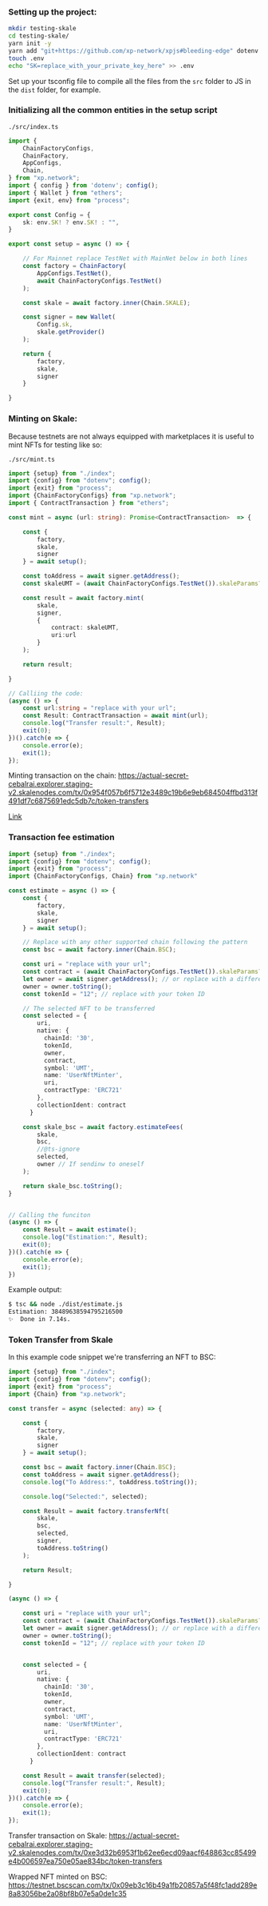 ### Setting up the project:

```bash
mkdir testing-skale
cd testing-skale/
yarn init -y
yarn add "git+https://github.com/xp-network/xpjs#bleeding-edge" dotenv ethers
touch .env
echo "SK=replace_with_your_private_key_here" >> .env
```

Set up your tsconfig file to compile all the files from the `src` folder to JS in the `dist` folder, for example.

### Initializing all the common entities in the setup script

`./src/index.ts`

```ts
import {
    ChainFactoryConfigs,
    ChainFactory,
    AppConfigs,
    Chain,
} from "xp.network";
import { config } from 'dotenv'; config();
import { Wallet } from "ethers";
import {exit, env} from "process";

export const Config = {
    sk: env.SK! ? env.SK! : "",
}

export const setup = async () => {

    // For Mainnet replace TestNet with MainNet below in both lines
    const factory = ChainFactory(
        AppConfigs.TestNet(), 
        await ChainFactoryConfigs.TestNet()
    );

    const skale = await factory.inner(Chain.SKALE);

    const signer = new Wallet(
        Config.sk,
        skale.getProvider()
    );

    return {
        factory,
        skale,
        signer
    }

}
```

### Minting on Skale:

Because testnets are not always equipped with marketplaces it is useful to mint NFTs for testing like so:

`./src/mint.ts`

```ts
import {setup} from "./index";
import {config} from "dotenv"; config();
import {exit} from "process";
import {ChainFactoryConfigs} from "xp.network";
import { ContractTransaction } from "ethers";

const mint = async (url: string): Promise<ContractTransaction>  => {

    const {
        factory,
        skale,
        signer
    } = await setup();

    const toAddress = await signer.getAddress();
    const skaleUMT = (await ChainFactoryConfigs.TestNet()).skaleParams?.erc721Minter!;

    const result = await factory.mint(
        skale,
        signer,
        {
            contract: skaleUMT,
            uri:url
        }
    );

    return result;

}

// Calliing the code:
(async () => {
    const url:string = "replace with your url";
    const Result: ContractTransaction = await mint(url);
    console.log("Transfer result:", Result);
    exit(0);
})().catch(e => {
    console.error(e);
    exit(1);
});
```

Minting transaction on the chain: https://actual-secret-cebalrai.explorer.staging-v2.skalenodes.com/tx/0x954f057b6f5712e3489c19b6e9eb684504ffbd313f491df7c6875691edc5db7c/token-transfers

[Link](#transaction-fee-estimation)

### Transaction fee estimation

```ts
import {setup} from "./index";
import {config} from "dotenv"; config();
import {exit} from "process";
import {ChainFactoryConfigs, Chain} from "xp.network"

const estimate = async () => {
    const {
        factory,
        skale,
        signer
    } = await setup();

    // Replace with any other supported chain following the pattern
    const bsc = await factory.inner(Chain.BSC);

    const uri = "replace with your url";
    const contract = (await ChainFactoryConfigs.TestNet()).skaleParams?.erc721Minter!;
    let owner = await signer.getAddress(); // or replace with a different valid address
    owner = owner.toString();
    const tokenId = "12"; // replace with your token ID

    // The selected NFT to be transferred
    const selected = {
        uri,
        native: {
          chainId: '30',
          tokenId,
          owner,
          contract,
          symbol: 'UMT',
          name: 'UserNftMinter',
          uri,
          contractType: 'ERC721'
        },
        collectionIdent: contract
      }

    const skale_bsc = await factory.estimateFees(
        skale,
        bsc,
        //@ts-ignore
        selected,
        owner // If sendinw to oneself
    );

    return skale_bsc.toString();
}


// Calling the funciton
(async () => {
    const Result = await estimate();
    console.log("Estimation:", Result);
    exit(0);
})().catch(e => {
    console.error(e);
    exit(1);
})
```
Example output:
```bash
$ tsc && node ./dist/estimate.js
Estimation: 38489638594795216500
✨  Done in 7.14s.
```

### Token Transfer from Skale

In this example code snippet we're transferring an NFT to BSC:

```ts
import {setup} from "./index";
import {config} from "dotenv"; config();
import {exit} from "process";
import {Chain} from "xp.network";

const transfer = async (selected: any) => {

    const {
        factory,
        skale,
        signer
    } = await setup();

    const bsc = await factory.inner(Chain.BSC);
    const toAddress = await signer.getAddress();
    console.log("To Address:", toAddress.toString());

    console.log("Selected:", selected);

    const Result = await factory.transferNft(
        skale,
        bsc,
        selected,
        signer,
        toAddress.toString()
    );

    return Result;

}

(async () => {

    const uri = "replace with your url";
    const contract = (await ChainFactoryConfigs.TestNet()).skaleParams?.erc721Minter!;
    let owner = await signer.getAddress(); // or replace with a different valid address
    owner = owner.toString();
    const tokenId = "12"; // replace with your token ID


    const selected = {
        uri,
        native: {
          chainId: '30',
          tokenId,
          owner,
          contract,
          symbol: 'UMT',
          name: 'UserNftMinter',
          uri,
          contractType: 'ERC721'
        },
        collectionIdent: contract
      }

    const Result = await transfer(selected);
    console.log("Transfer result:", Result);
    exit(0);
})().catch(e => {
    console.error(e);
    exit(1);
});
```

Transfer transaction on Skale: https://actual-secret-cebalrai.explorer.staging-v2.skalenodes.com/tx/0xe3d32b6953f1b62ee6ecd09aacf648863cc85499e4b006597ea750e05ae834bc/token-transfers

Wrapped NFT minted on BSC: https://testnet.bscscan.com/tx/0x09eb3c16b49a1fb20857a5f48fc1add289e8a83056be2a08bf8b07e5a0de1c35